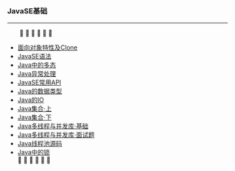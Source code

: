 ### JavaSE基础
---
&emsp;&emsp;:arrow_down_small: :arrow_down_small: :arrow_down_small: :arrow_down_small: :arrow_down_small: :arrow_down_small:
- [面向对象特性及Clone](https://github.com/Cynaith/Java-Daily-Interview/blob/master/JavaSE%E5%9F%BA%E7%A1%80/Java%E9%9D%A2%E5%90%91%E5%AF%B9%E8%B1%A1.md)
- [JavaSE语法](https://github.com/Cynaith/Java-Daily-Interview/blob/master/JavaSE%E5%9F%BA%E7%A1%80/JavaSE%E8%AF%AD%E6%B3%95.md)
- [Java中的多态](https://github.com/Cynaith/Java-Daily-Interview/blob/master/JavaSE%E5%9F%BA%E7%A1%80/Java%E4%B8%AD%E7%9A%84%E5%A4%9A%E6%80%81.md)
- [Java异常处理](https://github.com/Cynaith/Java-Daily-Interview/blob/master/JavaSE%E5%9F%BA%E7%A1%80/Java%E5%BC%82%E5%B8%B8%E5%A4%84%E7%90%86.md)
- [JavaSE常用API](https://github.com/Cynaith/Java-Daily-Interview/blob/master/JavaSE%E5%9F%BA%E7%A1%80/JavaSE%E5%B8%B8%E7%94%A8API.md)
- [Java的数据类型](https://github.com/Cynaith/Java-Daily-Interview/blob/master/JavaSE%E5%9F%BA%E7%A1%80/Java%E7%9A%84%E6%95%B0%E6%8D%AE%E7%B1%BB%E5%9E%8B.md)
- [Java的IO](https://github.com/Cynaith/Java-Daily-Interview/blob/master/JavaSE%E5%9F%BA%E7%A1%80/Java%E7%9A%84IO.md)
- [Java集合·上](https://github.com/Cynaith/Java-Daily-Interview/blob/master/JavaSE%E5%9F%BA%E7%A1%80/Java%E9%9B%86%E5%90%88%C2%B7%E4%B8%8A.md)
- [Java集合·下](https://github.com/Cynaith/Java-Daily-Interview/blob/master/JavaSE%E5%9F%BA%E7%A1%80/Java%E9%9B%86%E5%90%88%C2%B7%E4%B8%AD.md)
- [Java多线程与并发库·基础](https://github.com/Cynaith/Java-Daily-Interview/blob/master/JavaSE%E5%9F%BA%E7%A1%80/Java%E5%A4%9A%E7%BA%BF%E7%A8%8B%E4%B8%8E%E5%B9%B6%E5%8F%91%E5%BA%93%C2%B7%E5%9F%BA%E7%A1%80.md)
- [Java多线程与并发库·面试题](https://github.com/Cynaith/Java-Daily-Interview/blob/master/JavaSE%E5%9F%BA%E7%A1%80/Java%E5%A4%9A%E7%BA%BF%E7%A8%8B%E4%B8%8E%E5%B9%B6%E5%8F%91%E5%BA%93%C2%B7%E9%9D%A2%E8%AF%95%E9%A2%98.md)
- [Java线程池源码](https://github.com/Cynaith/Java-Daily-Interview/blob/master/JavaSE%E5%9F%BA%E7%A1%80/%E7%BA%BF%E7%A8%8B%E6%B1%A0%E6%BA%90%E7%A0%81.md)
- [Java中的锁](https://github.com/Cynaith/Java-Daily-Interview/blob/master/JavaSE%E5%9F%BA%E7%A1%80/Java%E4%B8%AD%E7%9A%84%E9%94%81.md)
<br/>:arrow_up_small: :arrow_up_small: :arrow_up_small: :arrow_up_small: :arrow_up_small: :arrow_up_small:

